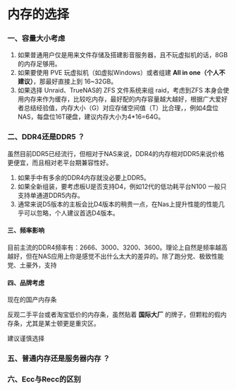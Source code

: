# 内存的选择

### 一、容量大小考虑

1. 如果普通用户仅是用来文件存储及搭建影音服务器，且不玩虚拟机的话，8GB 的内存足够用。
2. 如果要使用 PVE 玩虚拟机（如虚拟Windows）或者组建 **All in one（个人不建议）**，那最好直接上到 16~32GB。
3. 如果选择 Unraid、TrueNAS的 ZFS 文件系统来组 raid，考虑到ZFS 本身会使用内存来作为缓存，比较吃内存，最好配的内存容量越大越好，根据广大爱好者总结经验值，内存大小（G）对应存储空间值（T）比合理，，例如4盘位NAS，每盘位16T硬盘，建议内存大小为4*16=64G。

### 二、DDR4还是DDR5 ？

虽然目前DDR5已经流行，但相对于NAS来说，DDR4的内存相对DDR5来说价格更便宜，而且相对老平台期兼容性好。

1. 如果手中有多余的DDR4内存就没必要上DDR5。
2. 如果全新组装，要考虑板U是否支持D4，例如12代的低功耗平台N100 一般只支持单通道DDR5内存。
3. 通常来说D5版本的主板会比D4版本的稍贵一点，在Nas上提升性能的性能几乎可以忽略，个人建议首选D4版本。

#### 三、频率影响

目前主流的DDR4频率有：2666、3000、3200、3600。理论上自然是频率越高越好，但在NAS应用上你是感觉不出什么太大的差异的。除了跑分党、极致性能党、土豪外，支持

#### 四、品牌考虑

现在的国产内存条

反观二手平台或者淘宝低价的内存条，虽然贴着 **国际大厂** 的牌子，但颗粒的假内存条，尤其是某士顿更是重灾区。

建议谨慎选择

### 五、普通内存还是服务器内存 ？



### 六、Ecc与Recc的区别

